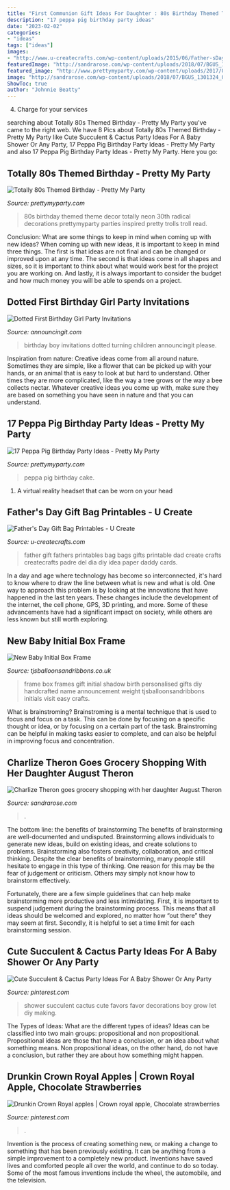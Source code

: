 ```yaml
---
title: "First Communion Gift Ideas For Daughter : 80s Birthday Themed Theme Decor Totally Neon 30th Radical Decorations Prettymyparty Parties Inspired Pretty Trolls Troll Read"
description: "17 peppa pig birthday party ideas"
date: "2023-02-02"
categories:
- "ideas"
tags: ["ideas"]
images:
- "http://www.u-createcrafts.com/wp-content/uploads/2015/06/Father-sDay-Printables.jpg"
featuredImage: "http://sandrarose.com/wp-content/uploads/2018/07/BGUS_1301324_002.jpg"
featured_image: "http://www.prettymyparty.com/wp-content/uploads/2017/03/80s-theme-birthday-party-decor-troll.jpg"
image: "http://sandrarose.com/wp-content/uploads/2018/07/BGUS_1301324_002.jpg"
ShowToc: true
author: "Johnnie Beatty"
---
```



4. Charge for your services 

	

		
searching about Totally 80s Themed Birthday - Pretty My Party you've came to the right web. We have 8 Pics about Totally 80s Themed Birthday - Pretty My Party like Cute Succulent &amp; Cactus Party Ideas For A Baby Shower Or Any Party, 17 Peppa Pig Birthday Party Ideas - Pretty My Party and also 17 Peppa Pig Birthday Party Ideas - Pretty My Party. Here you go:
		
    
## Totally 80s Themed Birthday - Pretty My Party

<img loading=lazy src="http://www.prettymyparty.com/wp-content/uploads/2017/03/80s-theme-birthday-party-decor-troll.jpg" onerror="this.onerror=null;this.src='https://tse2.mm.bing.net/th?id=OIP.hE_4FC5rTZbvXMqGqaBYSgHaKk&amp;pid=15.1';" alt="Totally 80s Themed Birthday - Pretty My Party">

_Source: prettymyparty.com_

>80s birthday themed theme decor totally neon 30th radical decorations prettymyparty parties inspired pretty trolls troll read. 

	

Conclusion: What are some things to keep in mind when coming up with new ideas?
When coming up with new ideas, it is important to keep in mind three things. The first is that ideas are not final and can be changed or improved upon at any time. The second is that ideas come in all shapes and sizes, so it is important to think about what would work best for the project you are working on. And lastly, it is always important to consider the budget and how much money you will be able to spends on a project.

    
## Dotted First Birthday Girl Party Invitations

<img loading=lazy src="https://www.announcingit.com/children-and-kids-birthday-invitations/images/zTIS-57-JDotted1stGIRL-Turning-One-Baby-Girl-First-Birthday-Party-Invitations.jpg" onerror="this.onerror=null;this.src='https://tse3.mm.bing.net/th?id=OIP.kZRpy1jwzSr7WjG_99kMBgHaKG&amp;pid=15.1';" alt="Dotted First Birthday Girl Party Invitations">

_Source: announcingit.com_

>birthday boy invitations dotted turning children announcingit please. 

	

Inspiration from nature:
Creative ideas come from all around nature. Sometimes they are simple, like a flower that can be picked up with your hands, or an animal that is easy to look at but hard to understand. Other times they are more complicated, like the way a tree grows or the way a bee collects nectar. Whatever creative ideas you come up with, make sure they are based on something you have seen in nature and that you can understand.

    
## 17 Peppa Pig Birthday Party Ideas - Pretty My Party

<img loading=lazy src="https://www.prettymyparty.com/wp-content/uploads/2017/07/peppa-pig-cake-3.jpg" onerror="this.onerror=null;this.src='https://tse4.mm.bing.net/th?id=OIP.Ux5F0eT3h2K6znaFSihDHwHaKI&amp;pid=15.1';" alt="17 Peppa Pig Birthday Party Ideas - Pretty My Party">

_Source: prettymyparty.com_

>peppa pig birthday cake. 

	

1. A virtual reality headset that can be worn on your head

    
## Father&#039;s Day Gift Bag Printables - U Create

<img loading=lazy src="http://www.u-createcrafts.com/wp-content/uploads/2015/06/Father-sDay-Printables.jpg" onerror="this.onerror=null;this.src='https://tse1.mm.bing.net/th?id=OIP.fWJAT4apCoBFUR7xzFQ7VgHaUZ&amp;pid=15.1';" alt="Father&#039;s Day Gift Bag Printables - U Create">

_Source: u-createcrafts.com_

>father gift fathers printables bag bags gifts printable dad create crafts createcrafts padre del dia diy idea paper daddy cards. 

	

In a day and age where technology has become so interconnected, it's hard to know where to draw the line between what is new and what is old. One way to approach this problem is by looking at the innovations that have happened in the last ten years. These changes include the development of the internet, the cell phone, GPS, 3D printing, and more. Some of these advancements have had a significant impact on society, while others are less known but still worth exploring.

    
## New Baby Initial Box Frame

<img loading=lazy src="http://www.tjsballoonsandribbons.co.uk/ekmps/shops/tjsballoons/images/new-baby-initial-box-frame-9665-p[ekm]750x1000[ekm].png" onerror="this.onerror=null;this.src='https://tse4.mm.bing.net/th?id=OIP.EuyPtarPgYtzfOdui_8wGQHaJ4&amp;pid=15.1';" alt="New Baby Initial Box Frame">

_Source: tjsballoonsandribbons.co.uk_

>frame box frames gift initial shadow birth personalised gifts diy handcrafted name announcement weight tjsballoonsandribbons initials visit easy crafts. 

	

What is brainstroming? Brainstroming is a mental technique that is used to focus and focus on a task. This can be done by focusing on a specific thought or idea, or by focusing on a certain part of the task. Brainstroming can be helpful in making tasks easier to complete, and can also be helpful in improving focus and concentration.

    
## Charlize Theron Goes Grocery Shopping With Her Daughter August Theron

<img loading=lazy src="http://sandrarose.com/wp-content/uploads/2018/07/BGUS_1301324_002.jpg" onerror="this.onerror=null;this.src='https://tse2.mm.bing.net/th?id=OIP.MitCq5cd86y0yISR2rSTnQHaLH&amp;pid=15.1';" alt="Charlize Theron goes grocery shopping with her daughter August Theron">

_Source: sandrarose.com_

>. 

	

The bottom line: the benefits of brainstorming
The benefits of brainstorming are well-documented and undisputed. Brainstorming allows individuals to generate new ideas, build on existing ideas, and create solutions to problems. Brainstorming also fosters creativity, collaboration, and critical thinking.
Despite the clear benefits of brainstorming, many people still hesitate to engage in this type of thinking. One reason for this may be the fear of judgement or criticism. Others may simply not know how to brainstorm effectively.

Fortunately, there are a few simple guidelines that can help make brainstorming more productive and less intimidating. First, it is important to suspend judgement during the brainstorming process. This means that all ideas should be welcomed and explored, no matter how “out there” they may seem at first. Secondly, it is helpful to set a time limit for each brainstorming session.

    
## Cute Succulent &amp; Cactus Party Ideas For A Baby Shower Or Any Party

<img loading=lazy src="https://i.pinimg.com/originals/b0/28/85/b028857328f882a4bc13d1d7c2e43ed3.jpg" onerror="this.onerror=null;this.src='https://tse4.mm.bing.net/th?id=OIP.SCc6Xjvn83U0yB_T2kykVAHaJ4&amp;pid=15.1';" alt="Cute Succulent &amp; Cactus Party Ideas For A Baby Shower Or Any Party">

_Source: pinterest.com_

>shower succulent cactus cute favors favor decorations boy grow let diy making. 

	

The Types of Ideas: What are the different types of ideas?
Ideas can be classified into two main groups: propositional and non propositional. Propositional ideas are those that have a conclusion, or an idea about what something means. Non propositional ideas, on the other hand, do not have a conclusion, but rather they are about how something might happen.

    
## Drunkin Crown Royal Apples | Crown Royal Apple, Chocolate Strawberries

<img loading=lazy src="https://i.pinimg.com/736x/fc/0f/5d/fc0f5d7f3e1982e396a3cfd592aa9741--crown-royal-great-gifts.jpg" onerror="this.onerror=null;this.src='https://tse4.mm.bing.net/th?id=OIP.D4os7_n40D_8aDuQcYNADgHaJ4&amp;pid=15.1';" alt="Drunkin Crown Royal apples | Crown royal apple, Chocolate strawberries">

_Source: pinterest.com_

>. 

	

Invention is the process of creating something new, or making a change to something that has been previously existing. It can be anything from a simple improvement to a completely new product. Inventions have saved lives and comforted people all over the world, and continue to do so today. Some of the most famous inventions include the wheel, the automobile, and the television.


